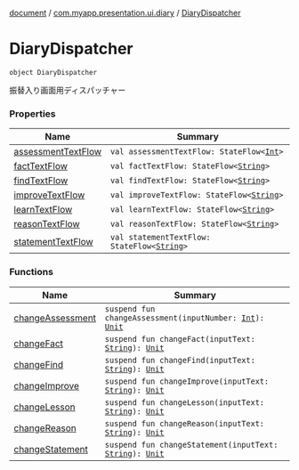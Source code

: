 [document](../../index.md) / [com.myapp.presentation.ui.diary](../index.md) / [DiaryDispatcher](./index.md)

# DiaryDispatcher

`object DiaryDispatcher`

振替入り画面用ディスパッチャー

### Properties

| Name | Summary |
|---|---|
| [assessmentTextFlow](assessment-text-flow.md) | `val assessmentTextFlow: StateFlow<`[`Int`](https://kotlinlang.org/api/latest/jvm/stdlib/kotlin/-int/index.html)`>` |
| [factTextFlow](fact-text-flow.md) | `val factTextFlow: StateFlow<`[`String`](https://kotlinlang.org/api/latest/jvm/stdlib/kotlin/-string/index.html)`>` |
| [findTextFlow](find-text-flow.md) | `val findTextFlow: StateFlow<`[`String`](https://kotlinlang.org/api/latest/jvm/stdlib/kotlin/-string/index.html)`>` |
| [improveTextFlow](improve-text-flow.md) | `val improveTextFlow: StateFlow<`[`String`](https://kotlinlang.org/api/latest/jvm/stdlib/kotlin/-string/index.html)`>` |
| [learnTextFlow](learn-text-flow.md) | `val learnTextFlow: StateFlow<`[`String`](https://kotlinlang.org/api/latest/jvm/stdlib/kotlin/-string/index.html)`>` |
| [reasonTextFlow](reason-text-flow.md) | `val reasonTextFlow: StateFlow<`[`String`](https://kotlinlang.org/api/latest/jvm/stdlib/kotlin/-string/index.html)`>` |
| [statementTextFlow](statement-text-flow.md) | `val statementTextFlow: StateFlow<`[`String`](https://kotlinlang.org/api/latest/jvm/stdlib/kotlin/-string/index.html)`>` |

### Functions

| Name | Summary |
|---|---|
| [changeAssessment](change-assessment.md) | `suspend fun changeAssessment(inputNumber: `[`Int`](https://kotlinlang.org/api/latest/jvm/stdlib/kotlin/-int/index.html)`): `[`Unit`](https://kotlinlang.org/api/latest/jvm/stdlib/kotlin/-unit/index.html) |
| [changeFact](change-fact.md) | `suspend fun changeFact(inputText: `[`String`](https://kotlinlang.org/api/latest/jvm/stdlib/kotlin/-string/index.html)`): `[`Unit`](https://kotlinlang.org/api/latest/jvm/stdlib/kotlin/-unit/index.html) |
| [changeFind](change-find.md) | `suspend fun changeFind(inputText: `[`String`](https://kotlinlang.org/api/latest/jvm/stdlib/kotlin/-string/index.html)`): `[`Unit`](https://kotlinlang.org/api/latest/jvm/stdlib/kotlin/-unit/index.html) |
| [changeImprove](change-improve.md) | `suspend fun changeImprove(inputText: `[`String`](https://kotlinlang.org/api/latest/jvm/stdlib/kotlin/-string/index.html)`): `[`Unit`](https://kotlinlang.org/api/latest/jvm/stdlib/kotlin/-unit/index.html) |
| [changeLesson](change-lesson.md) | `suspend fun changeLesson(inputText: `[`String`](https://kotlinlang.org/api/latest/jvm/stdlib/kotlin/-string/index.html)`): `[`Unit`](https://kotlinlang.org/api/latest/jvm/stdlib/kotlin/-unit/index.html) |
| [changeReason](change-reason.md) | `suspend fun changeReason(inputText: `[`String`](https://kotlinlang.org/api/latest/jvm/stdlib/kotlin/-string/index.html)`): `[`Unit`](https://kotlinlang.org/api/latest/jvm/stdlib/kotlin/-unit/index.html) |
| [changeStatement](change-statement.md) | `suspend fun changeStatement(inputText: `[`String`](https://kotlinlang.org/api/latest/jvm/stdlib/kotlin/-string/index.html)`): `[`Unit`](https://kotlinlang.org/api/latest/jvm/stdlib/kotlin/-unit/index.html) |
